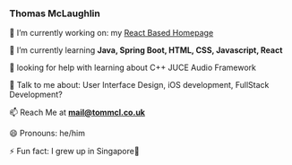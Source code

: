### Thomas McLaughlin


 🔭 I’m currently working on: my [React Based Homepage](https://tommcl.co.uk/home/)
 
🌱 I’m currently learning **Java, Spring Boot, HTML, CSS, Javascript, React**

🤔 looking for help with learning about C++ JUCE Audio Framework

💬 Talk to me about: User Interface Design, iOS development, FullStack Development? 

📫 Reach Me at **mail@tommcl.co.uk**

😄 Pronouns: he/him

⚡ Fun fact: I grew up in Singapore📍

<!--
**mclaughlin111/mclaughlin111** is a ✨ _special_ ✨ repository because its `README.md` (this file) appears on your GitHub profile.

Here are some ideas to get you started:


-->
[]()
